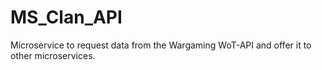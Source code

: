 # MS_Clan_API
Microservice to request data from the Wargaming WoT-API and offer it to other microservices.
